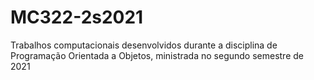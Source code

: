 # MC322-2s2021
Trabalhos computacionais desenvolvidos durante a disciplina de Programação Orientada a Objetos, ministrada no segundo semestre de 2021

